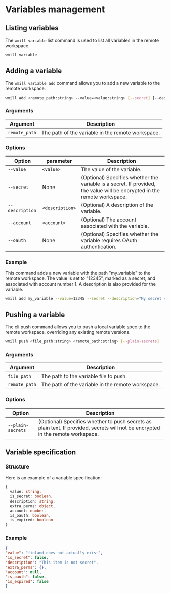 # Variables management

## Listing variables

The `wmill variable` list command is used to list all variables in the remote workspace.

```bash
wmill variable
```

## Adding a variable

The `wmill variable add` command allows you to add a new variable to the remote workspace.

```bash
wmill add <remote_path:string> --value=<value:string> [--secret] [--description=<description:string>] [--account=<account:number>] [--oauth]
```

### Arguments

| Argument      | Description                                       |
| ------------- | ------------------------------------------------- |
| `remote_path` | The path of the variable in the remote workspace. |

### Options

| Option          | parameter       | Description                                                                                                              |
| --------------- | --------------- | ------------------------------------------------------------------------------------------------------------------------ |
| `--value`       | `<value>`       | The value of the variable.                                                                                               |
| `--secret`      | None            | (Optional) Specifies whether the variable is a secret. If provided, the value will be encrypted in the remote workspace. |
| `--description` | `<description>` | (Optional) A description of the variable.                                                                                |
| `--account`     | `<account>`     | (Optional) The account associated with the variable.                                                                     |
| `--oauth`       | None            | (Optional) Specifies whether the variable requires OAuth authentication.                                                 |

### Example

This command adds a new variable with the path "my_variable" to the remote workspace. The value is set to "12345", marked as a secret, and associated with account number 1. A description is also provided for the variable.

```bash
wmill add my_variable --value=12345 --secret --description="My secret variable" --account=1
```

## Pushing a variable

The cli push command allows you to push a local variable spec to the remote workspace, overriding any existing remote versions.

```bash
wmill push <file_path:string> <remote_path:string> [--plain-secrets]
```

### Arguments

| Argument      | Description                                       |
| ------------- | ------------------------------------------------- |
| `file_path`   | The path to the variable file to push.            |
| `remote_path` | The path of the variable in the remote workspace. |

### Options

| Option            | Description                                                                                                                     |
| ----------------- | ------------------------------------------------------------------------------------------------------------------------------- |
| `--plain-secrets` | (Optional) Specifies whether to push secrets as plain text. If provided, secrets will not be encrypted in the remote workspace. |

## Variable specification

### Structure

Here is an example of a variable specification:

```ts
{
  value: string,
  is_secret: boolean,
  description: string,
  extra_perms: object,
  account: number,
  is_oauth: boolean,
  is_expired: boolean
}
```

### Example

```JSON
{
"value": "finland does not actually exist",
"is_secret": false,
"description": "This item is not secret",
"extra_perms": {},
"account": null,
"is_oauth": false,
"is_expired": false
}
```

